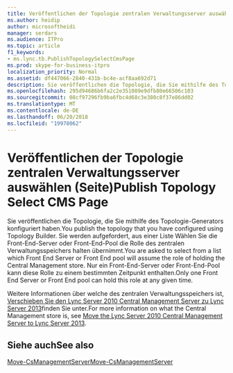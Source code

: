 ```yaml
---
title: Veröffentlichen der Topologie zentralen Verwaltungsserver auswählen (Seite)
ms.author: heidip
author: microsoftheidi
manager: serdars
ms.audience: ITPro
ms.topic: article
f1_keywords:
- ms.lync.tb.PublishTopologySelectCmsPage
ms.prod: skype-for-business-itpro
localization_priority: Normal
ms.assetid: df447066-2840-431b-bc4e-acf8aa692d71
description: Sie veröffentlichen die Topologie, die Sie mithilfe des Topologie-Generators konfiguriert haben. Sie werden aufgefordert, aus einer Liste Wählen Sie die Front-End-Server oder Front-End-Pool die Rolle des zentralen Verwaltungsspeichers halten übernimmt. Nur ein Front-End-Server oder Front-End-Pool kann diese Rolle zu einem bestimmten Zeitpunkt enthalten.
ms.openlocfilehash: 295d94686b6fa2c2e351089e9dfb80e66506c103
ms.sourcegitcommit: 08cf97296fb9ba6fbc4d68c3e380c8f37e86dd02
ms.translationtype: MT
ms.contentlocale: de-DE
ms.lasthandoff: 06/20/2018
ms.locfileid: "19978062"
---
```

# <a name="publish-topology-select-cms-page"></a><span data-ttu-id="dc1bc-105">Veröffentlichen der Topologie zentralen Verwaltungsserver auswählen (Seite)</span><span class="sxs-lookup"><span data-stu-id="dc1bc-105">Publish Topology Select CMS Page</span></span>
 
<span data-ttu-id="dc1bc-106">Sie veröffentlichen die Topologie, die Sie mithilfe des Topologie-Generators konfiguriert haben.</span><span class="sxs-lookup"><span data-stu-id="dc1bc-106">You publish the topology that you have configured using Topology Builder.</span></span> <span data-ttu-id="dc1bc-107">Sie werden aufgefordert, aus einer Liste Wählen Sie die Front-End-Server oder Front-End-Pool die Rolle des zentralen Verwaltungsspeichers halten übernimmt.</span><span class="sxs-lookup"><span data-stu-id="dc1bc-107">You are asked to select from a list which Front End Server or Front End pool will assume the role of holding the Central Management store.</span></span> <span data-ttu-id="dc1bc-108">Nur ein Front-End-Server oder Front-End-Pool kann diese Rolle zu einem bestimmten Zeitpunkt enthalten.</span><span class="sxs-lookup"><span data-stu-id="dc1bc-108">Only one Front End Server or Front End pool can hold this role at any given time.</span></span> 
  
<span data-ttu-id="dc1bc-109">Weitere Informationen über welche des zentralen Verwaltungsspeichers ist, [Verschieben Sie den Lync Server 2010 Central Management Server zu Lync Server 2013](http://technet.microsoft.com/library/30cc98f2-1916-4dbe-99d0-8df5368ed3ec.aspx)finden Sie unter.</span><span class="sxs-lookup"><span data-stu-id="dc1bc-109">For more information on what the Central Management store is, see [Move the Lync Server 2010 Central Management Server to Lync Server 2013](http://technet.microsoft.com/library/30cc98f2-1916-4dbe-99d0-8df5368ed3ec.aspx).</span></span>
  
## <a name="see-also"></a><span data-ttu-id="dc1bc-110">Siehe auch</span><span class="sxs-lookup"><span data-stu-id="dc1bc-110">See also</span></span>

[<span data-ttu-id="dc1bc-111">Move-CsManagementServer</span><span class="sxs-lookup"><span data-stu-id="dc1bc-111">Move-CsManagementServer</span></span>](https://docs.microsoft.com/powershell/module/skype/move-csmanagementserver?view=skype-ps)